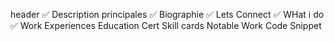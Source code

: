 header ✅
Description principales ✅
Biographie ✅
Lets Connect ✅
WHat i do ✅
Work Experiences
Education Cert
Skill cards
Notable Work
Code Snippet

